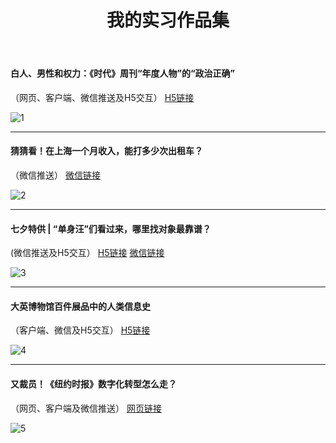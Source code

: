 ﻿---
layout: post
title: 我的实习作品集
---

#### 白人、男性和权力：《时代》周刊“年度人物”的“政治正确”
（网页、客户端、微信推送及H5交互）
[H5链接](http://www.shobserver.com/news/detail?id=73319)

 ![1](https://seth-1254428880.cos.ap-shanghai.myqcloud.com/1.jpg)

---

#### 猜猜看！在上海一个月收入，能打多少次出租车？
（微信推送）
[微信链接](https://mp.weixin.qq.com/s/GFmbXju3hqIp0sYRUPNq4A)

 ![2](https://seth-1254428880.cos.ap-shanghai.myqcloud.com/2.jpg)

---

#### 七夕特供 | “单身汪”们看过来，哪里找对象最靠谱？
(微信推送及H5交互）
[H5链接](http://web.shobserver.com/thirdParty/zgdsMap11/index.html?from=singlemessage&isappinstalled=0)
[微信链接](https://mp.weixin.qq.com/s/0FRKi5q7eiLCqDtNgd2P2g)

 ![3](https://seth-1254428880.cos.ap-shanghai.myqcloud.com/3.jpg)

---

#### 大英博物馆百件展品中的人类信息史
（客户端、微信及H5交互）
[H5链接](https://web.shobserver.com/wx/detail.do?id=57721&time=1498654790671&from=groupmessage&isappinstalled=0)

 ![4](https://seth-1254428880.cos.ap-shanghai.myqcloud.com/4.jpg)

---

#### 又裁员！《纽约时报》数字化转型怎么走？
（网页、客户端及微信推送）
[网页链接](www.shobserver.com/news/detail?id=56199)


 ![5](https://seth-1254428880.cos.ap-shanghai.myqcloud.com/5.jpg)






